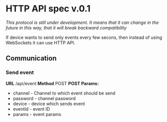 # HTTP API spec v.0.1

*This protocol is still under development. It means that it can change in the future in this way, that it will break backward compatibility*

If device wants to send only events every few secons, then instead of using WebSockets it can use HTTP API.


## Communication

### Send event
**URL**     /api/event
**Method**  POST
**POST Params:**
* channel - Channel to which event should be send
* password - channel password
* device - device which sends event
* eventId - event ID
* params - event params

